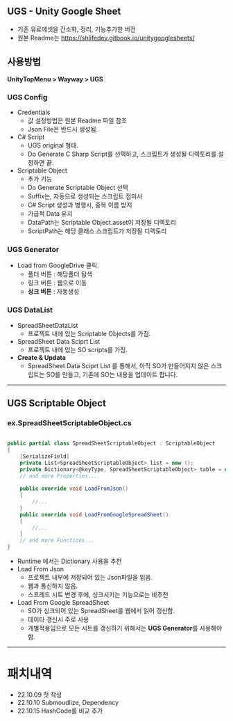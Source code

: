 ## UGS - Unity Google Sheet
* 기존 유료에셋을 간소화, 정리, 기능추가한 버전
* 원본 Readme는 https://shlifedev.gitbook.io/unitygooglesheets/

## 사용방법

**UnityTopMenu > Wayway > UGS**

### UGS Config
* Credentials
  * 값 설정방법은 원본 Readme 파일 참조
  * Json File은 반드시 생성됨.        
* C# Script
  * UGS original 형태.
  * Do Generate C Sharp Script를 선택하고, 스크립트가 생성될 디렉토리를 설정하면 끝.
* Scriptable Object
  * 추가 기능
  * Do Generate Scriptable Object 선택
  * Suffix는, 자동으로 생성되는 스크립트 접미사
  * C# Script 생성과 병행시, 중복 이름 방지
  * 가급적 Data 유지
  * DataPath는 Scriptable Object.asset이 저장될 디렉토리
  * ScriptPath는 해당 클래스 스크립트가 저장될 디렉토리

### UGS Generator
* Load from GoogleDrive 클릭.
  * 폴더 버튼 : 해당폴더 탐색
  * 링크 버튼 : 웹으로 이동
  * **싱크 버튼** : 자동생성

### UGS DataList
* SpreadSheetDataList
  * 프로젝트 내에 있는 Scriptable Objects를 가짐.
* SpreadSheet Data Sciprt List
  * 프로젝트 내에 있는 SO scripts를 가짐.
* **Create & Updata**
  * SpreadSheet Data Sciprt List 를 통해서, 아직 SO가 만들어지지 않은 스크립트는 SO를 만들고, 기존에 SO는 내용을 업데이트 합니다.

---
## UGS Scriptable Object
### ex.SpreadSheetScriptableObject.cs
```C#

public partial class SpreadSheetScriptableObject : ScriptableObject
{
    [SerializeField]
    private List<SpreadSheetScriptableObject> list = new ();
    private Dictionary<@keyType, SpreadSheetScriptableObject> table = new ();
    // and more Properties...
    
    public override void LoadFromJson() 
    {
        //...    
    }
    public override void LoadFromGoogleSpreadSheet()
    {
        //...
    }    
    // and more Functions...
}    

```

* Runtime 에서는 Dictionary 사용을 추천
* Load From Json
  * 프로젝트 내부에 저장되어 있는 Json파일을 읽음.
  * 웹과 통신하지 않음.
  * 스프레드 시트 변경 후에, 싱크시키는 기능으로는 비추천
* Load From Google SpreadSheet
  * SO가 싱크되어 있는 SpreadSheet를 웹에서 읽어 갱신함.
  * 데이타 갱신시 주로 사용
  * 개별적용임으로 모든 시트를 갱신하기 위해서는 **UGS Generator**를 사용해야 함.

---
# 패치내역
* 22.10.09 첫 작성
* 22.10.10 Submoudlize, Dependency
* 22.10.15 HashCode를 비교 추가 
